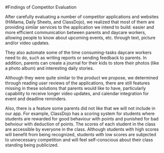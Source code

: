 #Findings of Competitor Evaluation

After carefully evaluating a number of competitor applications and websites (HiMama, Daily Sheets, and ClassDojo), we realized that most of them are providing similar services to the application we intend to build: easier and more efficient communication between parents and daycare workers, allowing people to know about upcoming events, etc. through text, picture and/or video updates.

They also automate some of the time consuming-tasks daycare workers need to do, such as writing reports or sending feedback to parents. In addition, parents can create a journal for their kids to store their photos (like a photo album) and interesting daily stories.

Although they were quite similar to the product we propose, we determined through reading user reviews of the applications, there are still features missing in these solutions that parents would like to have, particularly capability to receive longer video updates, and calendar integration for event and deadline reminders. 

Also, there is a feature some parents did not like that we will not include in our app. For example, ClassDojo has a scoring system for students where students are rewarded for good behaviour with points and punished for bad behviour with deduction of points. The scores of each student in the class are accessible by everyone in the class. Although students with high scores will benefit from being recognized, students with low scores are subjected to unnecessary competition and will feel self-conscious about their class standing being publicized.

